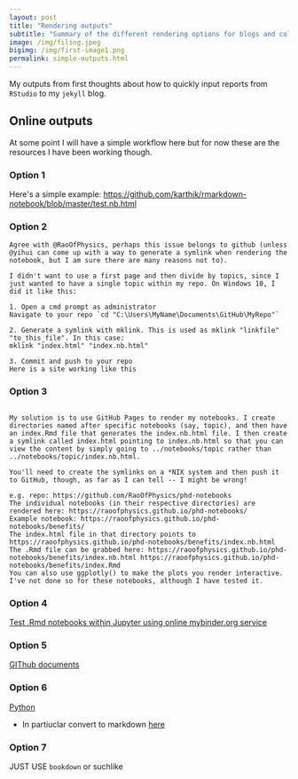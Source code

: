 ```yaml
---
layout: post
title: "Rendering outputs"
subtitle: "Summary of the different rendering options for blogs and collaborations"
image: /img/filing.jpeg
bigimg: /img/first-image1.png
permalink: simple-outputs.html
---
```


My outputs from first thoughts about how to quickly input reports from `RStudio` to my `jekyll` blog. 

## Online outputs

At some point I will have a simple workflow here but for now these are the resources I have been working though.

### Option 1

Here's a simple example: https://github.com/karthik/rmarkdown-notebook/blob/master/test.nb.html

### Option 2

```
Agree with @RaoOfPhysics, perhaps this issue belongs to github (unless @yihui can come up with a way to generate a symlink when rendering the notebook, but I am sure there are many reasons not to).

I didn't want to use a first page and then divide by topics, since I just wanted to have a single topic within my repo. On Windows 10, I did it like this:

1. Open a cmd prompt as administrator
Navigate to your repo `cd "C:\Users\MyName\Documents\GitHub\MyRepo"`

2. Generate a symlink with mklink. This is used as mklink "linkfile" "to_this_file". In this case:
mklink "index.html" "index.nb.html"

3. Commit and push to your repo
Here is a site working like this
```

### Option 3

```This would be up to GitHub to render the .nb.html files here. Not sure RStudio can do much about it.

My solution is to use GitHub Pages to render my notebooks. I create directories named after specific notebooks (say, topic), and then have an index.Rmd file that generates the index.nb.html file. I then create a symlink called index.html pointing to index.nb.html so that you can view the content by simply going to ../notebooks/topic rather than ../notebooks/topic/index.nb.html.

You'll need to create the symlinks on a *NIX system and then push it to GitHub, though, as far as I can tell -- I might be wrong!

e.g. repo: https://github.com/RaoOfPhysics/phd-notebooks
The individual notebooks (in their respective directories) are rendered here: https://raoofphysics.github.io/phd-notebooks/
Example notebook: https://raoofphysics.github.io/phd-notebooks/benefits/
The index.html file in that directory points to https://raoofphysics.github.io/phd-notebooks/benefits/index.nb.html
The .Rmd file can be grabbed here: https://raoofphysics.github.io/phd-notebooks/benefits/index.nb.html https://raoofphysics.github.io/phd-notebooks/benefits/index.Rmd
You can also use ggplotly() to make the plots you render interactive. I've not done so for these notebooks, although I have tested it.
```

### Option 4

[Test .Rmd notebooks within Jupyter using online mybinder.org service ](https://github.com/mwouts/jupytext/issues/19)

### Option 5

[GIThub documents](https://rmarkdown.rstudio.com/github_document_format.html)

### Option 6

[Python](https://www.nbinteract.com/)
- In partiuclar convert to markdown [here](https://nbconvert.readthedocs.io/en/latest/usage.html#convert-markdown)

### Option 7

JUST USE `bookdown` or suchlike